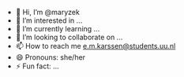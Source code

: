 - 👋 Hi, I’m @maryzek
- 👀 I’m interested in ...
- 🌱 I’m currently learning ...
- 💞️ I’m looking to collaborate on ...
- 📫 How to reach me e.m.karssen@students.uu.nl
- 😄 Pronouns: she/her
- ⚡ Fun fact: ...

<!---
maryzek/maryzek is a ✨ special ✨ repository because its `README.md` (this file) appears on your GitHub profile.
You can click the Preview link to take a look at your changes.
--->
